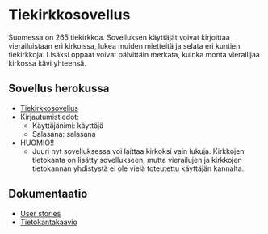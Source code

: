 # Tiekirkkosovellus

Suomessa on 265 tiekirkkoa. Sovelluksen käyttäjät voivat kirjoittaa vierailuistaan eri kirkoissa, lukea muiden mietteitä ja selata eri kuntien tiekirkkoja. Lisäksi oppaat voivat päivittäin merkata, kuinka monta vierailijaa kirkossa kävi yhteensä.

## Sovellus herokussa

* [Tiekirkkosovellus](https://tiekirkkosovellus.herokuapp.com)
* Kirjautumistiedot:
	* Käyttäjänimi: käyttäjä
	* Salasana: salasana
* HUOMIO!!
	* Juuri nyt sovelluksessa voi laittaa kirkoksi vain lukuja. Kirkkojen tietokanta on lisätty sovellukseen, mutta vierailujen ja kirkkojen tietokannan yhdistystä ei ole vielä toteutettu käyttäjän kannalta.
## Dokumentaatio

* [User stories](https://github.com/elmanevala/tiekirkkoSovellus/blob/master/dokumentaatio/user_stories.md)
* [Tietokantakaavio](https://github.com/elmanevala/tiekirkkoSovellus/blob/master/dokumentaatio/tietokantakaavio.png)

